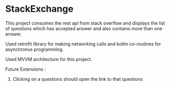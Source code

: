 # StackExchange

This project consumes the rest api from stack overflow and displays the list of questions which has accepted answer and also contains more than one answer.

Used retrofit library for making networking calls and kotlin co-routines for asynchronus programming.

Used MVVM architecture for this project.

Future Extensions : 
1. Clicking on a questions should open the link to that questions 
